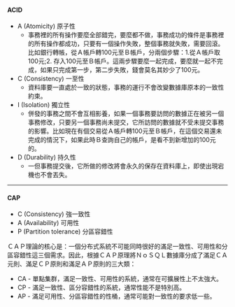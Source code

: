 #### ACID
 - A (Atomicity) 原子性
    - 事務裡的所有操作要麼全部錯完，要麼都不做，事務成功的條件是事務裡的所有操作都成功，只要有一個操作失敗，整個事務就失敗，需要回滾。比如銀行轉帳，從Ａ帳戶轉100元至Ｂ帳戶，分兩個步驟：1.從Ａ帳戶取100元;2. 存入100元至Ｂ帳戶。這兩步驟要麼一起完成，要麼就一起不完成，如果只完成第一步，第二步失敗，錢會莫名其妙少了100元。
 - C (Consistency) 一至性
    - 資料庫要一直處於一致的狀態，事務的運行不會改變數據庫原本的一致性約束。
 - I (Isolation) 獨立性
    - 併發的事務之間不會互相影養，如果一個事務要訪問的數據正在被另一個事務修改，只要另一個事務尚未提交，它所訪問的數據就不受未提交事務的影響。比如現在有個交易從Ａ帳戶轉100元至Ｂ帳戶，在這個交易還未完成的情況下，如果此時Ｂ查詢自己的帳戶，是看不到新增加的100元的。
 - D (Durability) 持久性
    - 一但事務提交後，它所做的修改將會永久的保存在資料庫上，即使出現宕機也不會丟失。
***
#### CAP
 - C (Consistency) 強一致性
 - A (Availability) 可用性
 - P (Partition tolerance) 分區容錯性

 ＣＡＰ理論的核心是：一個分布式系統不可能同時很好的滿足一致性、可用性和分區容錯性這三個需求。因此，根據ＣＡＰ原理將ＮｏＳＱＬ數據庫分成了滿足ＣＡ元則、滿足ＣＰ原則和滿足ＡＰ原則的三大類：
   - CA - 單點集群，滿足一致性、可用性的系統，通常在可擴展性上不太強大。
   - CP - 滿足一致性、區分容錯性的系統，通常性能不是特別高。
   - AP - 滿足可用性、分區容錯性的性桶，通常可能對一致性的要求低一些。
